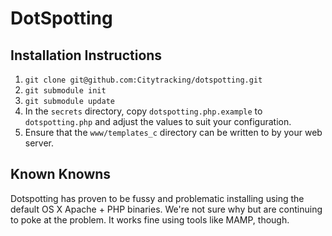 DotSpotting
==

Installation Instructions
--

1. `git clone git@github.com:Citytracking/dotspotting.git`
2. `git submodule init`
3. `git submodule update`
4. In the `secrets` directory, copy `dotspotting.php.example` to `dotspotting.php` and adjust the values to suit your configuration.
5. Ensure that the `www/templates_c` directory can be written to by your web server.

Known Knowns
--

Dotspotting has proven to be fussy and problematic installing using the default
OS X Apache + PHP binaries. We're not sure why but are continuing to poke at the
problem. It works fine using tools like MAMP, though.
